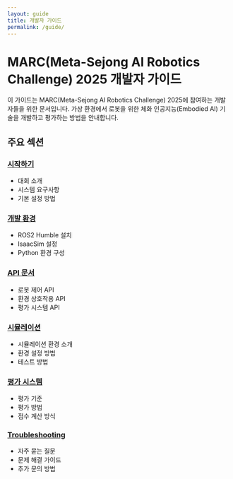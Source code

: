 ```yaml
---
layout: guide
title: 개발자 가이드
permalink: /guide/
---
```


# MARC(Meta-Sejong AI Robotics Challenge) 2025 개발자 가이드

이 가이드는 MARC(Meta-Sejong AI Robotics Challenge) 2025에 참여하는 개발자들을 위한 문서입니다. 가상 환경에서 로봇을 위한 체화 인공지능(Embodied AI) 기술을 개발하고 평가하는 방법을 안내합니다.

## 주요 섹션

### [시작하기](./getting-started/)
- 대회 소개
- 시스템 요구사항
- 기본 설정 방법

### [개발 환경](./development-environment/)
- ROS2 Humble 설치
- IsaacSim 설정
- Python 환경 구성

### [API 문서](./api-documentation/)
- 로봇 제어 API
- 환경 상호작용 API
- 평가 시스템 API

### [시뮬레이션](./simulation/)
- 시뮬레이션 환경 소개
- 환경 설정 방법
- 테스트 방법

### [평가 시스템](./evaluation/)
- 평가 기준
- 평가 방법
- 점수 계산 방식

### [Troubleshooting](./troubleshooting/)
- 자주 묻는 질문
- 문제 해결 가이드
- 추가 문의 방법 